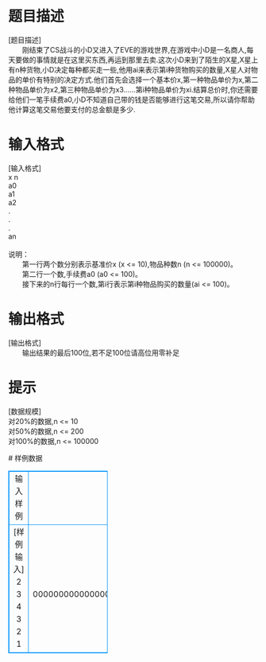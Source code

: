 # 

 
 # 题目描述 
<p>
[题目描述]<br>　　刚结束了CS战斗的小D又进入了EVE的游戏世界,在游戏中小D是一名商人,每天要做的事情就是在这里买东西,再运到那里去卖.这次小D来到了陌生的X星,X星上有n种货物,小D决定每种都买走一些,他用ai来表示第i种货物购买的数量,X星人对物品的单价有特别的决定方式.他们首先会选择一个基本价x,第一种物品单价为x,第二种物品单价为x2,第三种物品单价为x3……第i种物品单价为xi.结算总价时,你还需要给他们一笔手续费a0,小D不知道自己带的钱是否能够进行这笔交易,所以请你帮助他计算这笔交易他要支付的总金额是多少.<br></p> 

 
 # 输入格式 
<p>
[输入格式]<br>x  n<br>a0<br>a1<br>a2<br>.<br>.<br>.<br>an<br><br>说明：<br>　　第一行两个数分别表示基准价x (x <= 10),物品种数n (n <= 100000)。<br>　　第二行一个数,手续费a0 (a0 <= 100)。<br>　　接下来的n行每行一个数,第i行表示第i种物品购买的数量(ai <= 100)。<br></p> 

 
 # 输出格式 
<p>
[输出格式]<br>　　输出结果的最后100位,若不足100位请高位用零补足<br></p> 

 
 # 提示 
<p>
[数据规模]<br>对20%的数据,n <= 10<br>对50%的数据,n <= 200<br>对100%的数据,n <= 100000<br></p> 
# 样例数据
<style>
        table,table tr th, table tr td { border:1px solid #0094ff; }
        table { width: 200px; min-height: 25px; line-height: 25px; text-align: center; border-collapse: collapse;}   
    </style>
<table>
	<tr>
		<td>输入样例</td>
		<td>输出样例</td>
	</tr>
<tr><td>[样例输入]
2 3
4
3
2
1
</td><td>[样例输出]
0000000000000000000000000000000000000000000000000000000000000000000000000000000000000000000000000026</td></tr></table>
